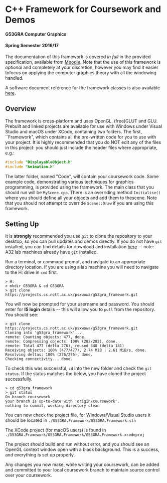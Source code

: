 # C++ Framework for Coursework and Demos
#### G53GRA Computer Graphics
#### Spring Semester 2016/17

The documentation of this framework is covered _in full_ in the provided
specification, available from
[Moodle](http://moodle.nottingham.ac.uk/mod/resource/view.php?id=2404290). Note
that the use of this framework is _optional_ and completely at your discretion,
however you may find it easier tofocus on applying the computer graphics theory
with all the windowing handled.

A software document reference for the framework classes is also available
[here](http://www.cs.nott.ac.uk/~psxwowa/framework/documentation).

## Overview
The framework is cross-platform and uses OpenGL, (free)GLUT and GLU. Prebuilt
and linked projects are available for use with Windows under Visual Studio and 
macOS under XCode, containing two folders. The first, ``Framework", which 
contains all the pre-written code for you to use with your project. It is highly
recommended that you do NOT edit any of the files in this project: you should
just include the header files where appropriate, e.g.:

```c++
#include "DisplayableObject.h"
#include "Animation.h"
```
The latter folder, named "Code", will contain your coursework code. Some example
code, demonstrating various techniques for graphics programming, is provided
using the framework. The main class that you should run will be `MyScene.cpp`.
There is an overriding method `Initialise()` where you should define all your
objects and add them to thescene. Note that you should not attempt to override
`Scene::Draw` if you are using this framework.

## Setting Up
It is **__strongly__** recommended you use `git` to clone the
repository to your desktop, so you can pull updates and demos directly. If you
do not have `git` installed, you can find details for download and
installation [here](https://git-scm.com/downloads) -- note: A32 lab
machines already have `git` installed.

Run a terminal, or command prompt, and navigate to an appropriate directory
location. If you are using a lab machine you will need to navigate to the H:
drive in `cmd` first.

```
> H:
> mkdir G53GRA & cd G53GRA
> git clone https://projects.cs.nott.ac.uk/psxwowa/g53gra_framework.git
```
You will now be prompted for your username and password. You should enter for
__IS login__ details -- this will allow you to `pull` from the repository. You
should see:
```
> git clone 
https://projects.cs.nott.ac.uk/psxwowa/g53gra_framework.git
Cloning into 'g53gra_framework'...
remote: Counting objects: 477, done.
remote: Compressing objects: 100% (282/282), done.
remote: Total 477 (delta 276), reused 348 (delta 181)
Receiving objects: 100% (477/477), 2.74 MiB | 2.61 MiB/s, done.
Resolving deltas: 100% (276/276), done.
Checking connectivity... done.
```
To check this was successful, `cd` into the new folder and check the `git
status`. If the status matches the below, you have cloned the project
successfully.

```
> cd g53gra_framework
> git status
On branch coursework
your branch is up-to-date with 'origin/coursework'.
nothing to commit, working directory clean
```

You can now check the project file, for Windows/Visual Studio users it should be
located in `./G53GRA.Framework/G53GRA.Framework.sln`

The XCode project (for macOS users) is found in 
`./G53GRA.Framework/G53GRA.Framework/G53GRA.Framework.xcodeproj`

The project should build and run without error, and you should see an OpenGL
context window open with a black background. This is a success, and everything
is set up properly.

Any changes you now make, while writing your coursework, can be added and
committed to your local coursework branch to maintain source control over your
coursework. 